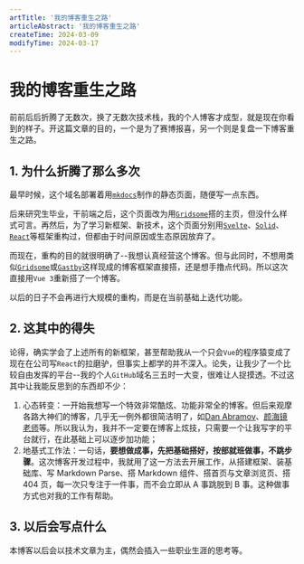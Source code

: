 ```yaml
---
artTitle: '我的博客重生之路'
articleAbstract: '我的博客重生之路'
createTime: 2024-03-09
modifyTime: 2024-03-17
---
```


# 我的博客重生之路

前前后后折腾了无数次，换了无数次技术栈，我的个人博客才成型，就是现在你看到的样子。开这篇文章的目的，一个是为了赛博报喜，另一个则是复盘一下博客重生之路。

## 1. 为什么折腾了那么多次

最早时候，这个域名部署着用[`mkdocs`](https://www.mkdocs.org/)制作的静态页面，随便写一点东西。

后来研究生毕业，干前端之后，这个页面改为用[`Gridsome`](https://gridsome.org/)搭的主页，但没什么样式可言。再然后，为了学习新框架、新技术，这个页面分别用[`Svelte`](https://svelte.dev/)、[`Solid`](https://www.solidjs.com/)、[`React`](https://react.dev/)等框架重构过，但都由于时间原因或生态原因放弃了。

而现在，重构的目的就很明确了--我想认真经营这个博客。但与此同时，不想用类似[`Gridsome`](https://gridsome.org/)或[`Gastby`](https://www.gatsbyjs.com/)这样现成的博客框架直接搭，还是想手撸点代码。所以这次直接用`Vue 3`重新搭了一个博客。

以后的日子不会再进行大规模的重构，而是在当前基础上迭代功能。

## 2. 这其中的得失

论得，确实学会了上述所有的新框架，甚至帮助我从一个只会`Vue`的程序猿变成了现在在公司写`React`的拉磨驴，但事实上都学的并不深入。论失，让我少了一个比较自由发挥的平台--我的个人`GitHub`域名三五时一大变，很难让人捉摸透。不过这其中让我能反思到的东西却不少：

1. 心态转变：一开始我想写一个特效非常酷炫、功能非常全的博客。但后来观摩各路大神们的博客，几乎无一例外都很简洁明了，如[Dan Abramov](https://overreacted.io/)、[颜海镜老师](https://yanhaijing.com/)等。所以我认为，我并不一定要在博客上炫技，只需要一个让我写字的平台就行，在此基础上可以逐步加功能；
2. 地基式工作法：一句话，**要想做成事，先把基础搭好，按部就班做事，不跳步骤**。这次博客开发过程中，我就用了这一方法去开展工作，从搭建框架、装基础库、写 Markdown Parse、搭 Markdown 组件、搭首页与文章浏览页、搭 404 页，每一次只专注于一件事，而不会立即从 A 事跳脱到 B 事。这种做事方式也对我的工作有帮助。

## 3. 以后会写点什么

本博客以后会以技术文章为主，偶然会插入一些职业生涯的思考等。
